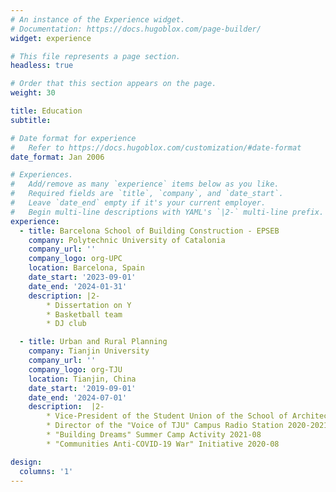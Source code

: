 ```yaml
---
# An instance of the Experience widget.
# Documentation: https://docs.hugoblox.com/page-builder/
widget: experience

# This file represents a page section.
headless: true

# Order that this section appears on the page.
weight: 30

title: Education
subtitle:

# Date format for experience
#   Refer to https://docs.hugoblox.com/customization/#date-format
date_format: Jan 2006

# Experiences.
#   Add/remove as many `experience` items below as you like.
#   Required fields are `title`, `company`, and `date_start`.
#   Leave `date_end` empty if it's your current employer.
#   Begin multi-line descriptions with YAML's `|2-` multi-line prefix.
experience:
  - title: Barcelona School of Building Construction - EPSEB 
    company: Polytechnic University of Catalonia
    company_url: ''
    company_logo: org-UPC
    location: Barcelona, Spain
    date_start: '2023-09-01'
    date_end: '2024-01-31'
    description: |2-
        * Dissertation on Y
        * Basketball team
        * DJ club

  - title: Urban and Rural Planning
    company: Tianjin University
    company_url: ''
    company_logo: org-TJU
    location: Tianjin, China
    date_start: '2019-09-01'
    date_end: '2024-07-01'
    description:  |2-
        * Vice-President of the Student Union of the School of Architecture 2022-2021
        * Director of the "Voice of TJU" Campus Radio Station 2020-2021
        * "Building Dreams" Summer Camp Activity 2021-08
        * "Communities Anti-COVID-19 War" Initiative 2020-08

design:
  columns: '1'
---
```

